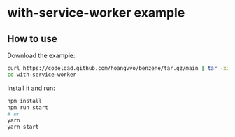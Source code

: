 # with-service-worker example

## How to use

Download the example:

```bash
curl https://codeload.github.com/hoangvvo/benzene/tar.gz/main | tar -xz --strip=2 benzene-main/examples/with-service-worker
cd with-service-worker
```

Install it and run:

```bash
npm install
npm run start
# or
yarn
yarn start
```
